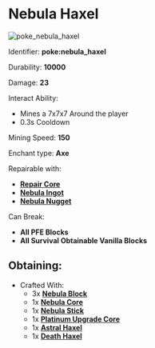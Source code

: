 # Nebula Haxel

![poke\_nebula\_haxel](https://github.com/ItsMePok/PFE/assets/136857747/be63351a-bf90-45fc-b274-72e63aecf711)

Identifier: **poke:nebula\_haxel**

Durability: **10000**

Damage: **23**

Interact Ability:

* Mines a 7x7x7 Around the player
* 0.3s Cooldown

Mining Speed: **150**

Enchant type: **Axe**

Repairable with:

* [**Repair Core**](https://pfewiki.gitbook.io/home/items/cores/repair-core)
* [**Nebula Ingot**](https://github.com/ItsMePok/PFE/wiki/Nebula-Ingot)
* [**Nebula Nugget**](https://github.com/ItsMePok/PFE/wiki/Nebula-Nugget)

Can Break:

* **All PFE Blocks**
* **All Survival Obtainable Vanilla Blocks**

## Obtaining:

* Crafted With:
  * 3x [**Nebula Block**](https://github.com/ItsMePok/PFE/wiki/Nebula-Block)
  * 1x [**Nebula Core**](https://github.com/ItsMePok/PFE/wiki/Nebula-Core)
  * 1x [**Nebula Stick**](https://github.com/ItsMePok/PFE/wiki/Nebula-Stick)
  * 1x [**Platinum Upgrade Core**](https://github.com/ItsMePok/PFE/wiki/Platinum-Upgrade-Core)
  * 1x [**Astral Haxel**](https://github.com/ItsMePok/PFE/wiki/Astral-Haxel)
  * 1x [**Death Haxel**](https://github.com/ItsMePok/PFE/wiki/Death-Haxel)
